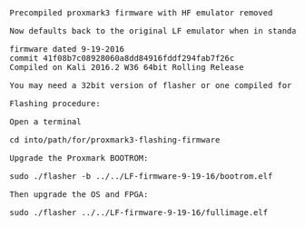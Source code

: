 <pre>
Precompiled proxmark3 firmware with HF emulator removed

Now defaults back to the original LF emulator when in standalone mode

firmware dated 9-19-2016
commit 41f08b7c08928060a8dd84916fddf294fab7f26c
Compiled on Kali 2016.2 W36 64bit Rolling Release

You may need a 32bit version of flasher or one compiled for your specific OS but you may still use the precompiled firmware .elf files I made.  Note: The recovery folder and bin files are only there for if things go bad and you need to JTAG.

Flashing procedure:

Open a terminal

cd into/path/for/proxmark3-flashing-firmware

Upgrade the Proxmark BOOTROM:

sudo ./flasher -b ../../LF-firmware-9-19-16/bootrom.elf

Then upgrade the OS and FPGA:

sudo ./flasher ../../LF-firmware-9-19-16/fullimage.elf
</pre>